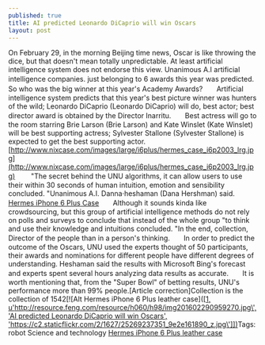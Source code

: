 ```yaml
---
published: true
title: AI predicted Leonardo DiCaprio will win Oscars
layout: post
---
```

On February 29, in the morning Beijing time news, Oscar is like throwing the dice, but that doesn\'t mean totally unpredictable. At least artificial intelligence system does not endorse this view. Unanimous A.I artificial intelligence companies. just belonging to 6 awards this year was predicted.　　So who was the big winner at this year\'s Academy Awards?　　Artificial intelligence system predicts that this year\'s best picture winner was hunters of the wild; Leonardo DiCaprio (Leonardo DiCaprio) will do, best actor; best director award is obtained by the Director Inarritu.　　Best actress will go to the room starring Brie Larson (Brie Larson) and Kate Winslet (Kate Winslet) will be best supporting actress; Sylvester Stallone (Sylvester Stallone) is expected to get the best supporting actor. [http://www.nixcase.com/images/large/i6plus/hermes_case_i6p2003_lrg.jpg](http://www.nixcase.com/images/large/i6plus/hermes_case_i6p2003_lrg.jpg) 　　\"The secret behind the UNU algorithms, it can allow users to use their within 30 seconds of human intuition, emotion and sensibility concluded. \"Unanimous A.I. Danna·heshaman (Dana Hershman) said. [Hermes iPhone 6 Plus Case](http://hermescases.tumblr.com/post/134647708788/robot-territories-those-kind-of-friends-was-how)　　Although it sounds kinda like crowdsourcing, but this group of artificial intelligence methods do not rely on polls and surveys to conclude that instead of the whole group \"to think and use their knowledge and intuitions concluded. \"In the end, collection, Director of the people than in a person\'s thinking.　　In order to predict the outcome of the Oscars, UNU used the experts thought of 50 participants, their awards and nominations for different people have different degrees of understanding. Heshaman said the results with Microsoft Bing\'s forecast and experts spent several hours analyzing data results as accurate.　　It is worth mentioning that, from the \"Super Bowl\" of betting results, UNU\'s performance more than 99% people.[Article correction]Collection is the collection of 1542[![Alt Hermes iPhone 6 Plus leather case]([[1, u\'http://resource.feng.com/resource/h060/h98/img201602290959270.jpg\', \'AI predicted Leonardo DiCaprio will win Oscars\', \'https://c2.staticflickr.com/2/1627/25269237351_9e2e161890_z.jpg\']])](http://www.nixcase.com/hermes-iphone-6-plus-leather-case-rose-p-4858.html)Tags: robot Science and technology [Hermes iPhone 6 Plus leather case](http://www.nixcase.com/hermes-iphone-6-plus-leather-case-rose-p-4858.html)